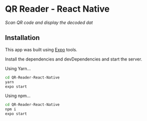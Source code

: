 # QR Reader - React Native
_Scan QR code and display the decoded dat_

## Installation

This app was built using [Expo](https://expo.io/) tools.

Install the dependencies and devDependencies and start the server.


Using Yarn...

```sh
cd QR-Reader-React-Native
yarn
expo start
```

Using npm...

```sh
cd QR-Reader-React-Native
npm i
expo start
```
